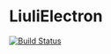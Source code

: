 # LiuliElectron
[![Build Status](https://travis-ci.com/greatbridf/LiuliElectron.svg?token=ncMN4paT5YpmskkyPYRb&branch=master)](https://travis-ci.com/greatbridf/LiuliElectron)  
